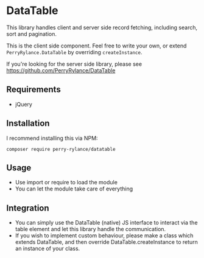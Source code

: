 # DataTable

This library handles client and server side record fetching, including search, sort and pagination.

This is the client side component. Feel free to write your own, or extend `PerryRylance.DataTable` by overriding `createInstance`.

If you're looking for the server side library, please see <https://github.com/PerryRylance/DataTable>

## Requirements

- jQuery

## Installation

I recommend installing this via NPM:

`composer require perry-rylance/datatable`

## Usage

- Use import or require to load the module
- You can let the module take care of everything

## Integration

- You can simply use the DataTable (native) JS interface to interact via the table element and let this library handle the communication.
- If you wish to implement custom behaviour, please make a class which extends DataTable, and then override DataTable.createInstance to return an instance of your class.